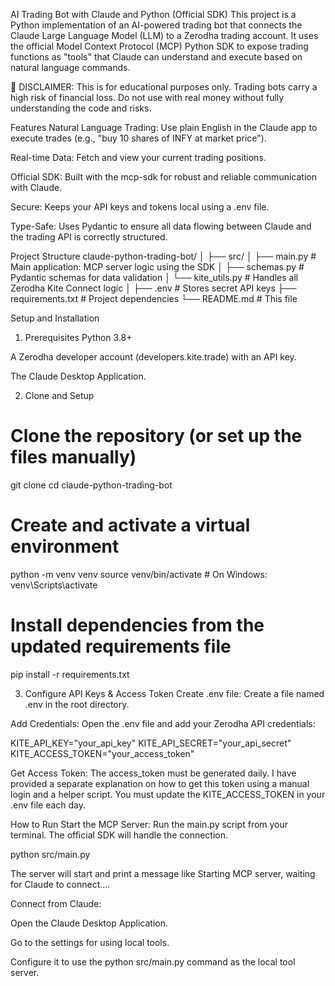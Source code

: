 AI Trading Bot with Claude and Python (Official SDK)
This project is a Python implementation of an AI-powered trading bot that connects the Claude Large Language Model (LLM) to a Zerodha trading account. It uses the official Model Context Protocol (MCP) Python SDK to expose trading functions as "tools" that Claude can understand and execute based on natural language commands.

🔴 DISCLAIMER: This is for educational purposes only. Trading bots carry a high risk of financial loss. Do not use with real money without fully understanding the code and risks.

Features
Natural Language Trading: Use plain English in the Claude app to execute trades (e.g., "buy 10 shares of INFY at market price").

Real-time Data: Fetch and view your current trading positions.

Official SDK: Built with the mcp-sdk for robust and reliable communication with Claude.

Secure: Keeps your API keys and tokens local using a .env file.

Type-Safe: Uses Pydantic to ensure all data flowing between Claude and the trading API is correctly structured.

Project Structure
claude-python-trading-bot/
│
├── src/
│   ├── main.py             # Main application: MCP server logic using the SDK
│   ├── schemas.py          # Pydantic schemas for data validation
│   └── kite_utils.py       # Handles all Zerodha Kite Connect logic
│
├── .env                    # Stores secret API keys
├── requirements.txt        # Project dependencies
└── README.md               # This file

Setup and Installation
1. Prerequisites
Python 3.8+

A Zerodha developer account (developers.kite.trade) with an API key.

The Claude Desktop Application.

2. Clone and Setup
# Clone the repository (or set up the files manually)
git clone <your-repo-url>
cd claude-python-trading-bot

# Create and activate a virtual environment
python -m venv venv
source venv/bin/activate  # On Windows: venv\Scripts\activate

# Install dependencies from the updated requirements file
pip install -r requirements.txt

3. Configure API Keys & Access Token
Create .env file: Create a file named .env in the root directory.

Add Credentials: Open the .env file and add your Zerodha API credentials:

KITE_API_KEY="your_api_key"
KITE_API_SECRET="your_api_secret"
KITE_ACCESS_TOKEN="your_access_token"

Get Access Token: The access_token must be generated daily. I have provided a separate explanation on how to get this token using a manual login and a helper script. You must update the KITE_ACCESS_TOKEN in your .env file each day.

How to Run
Start the MCP Server:
Run the main.py script from your terminal. The official SDK will handle the connection.

python src/main.py

The server will start and print a message like Starting MCP server, waiting for Claude to connect....

Connect from Claude:

Open the Claude Desktop Application.

Go to the settings for using local tools.

Configure it to use the python src/main.py command as the local tool server.
